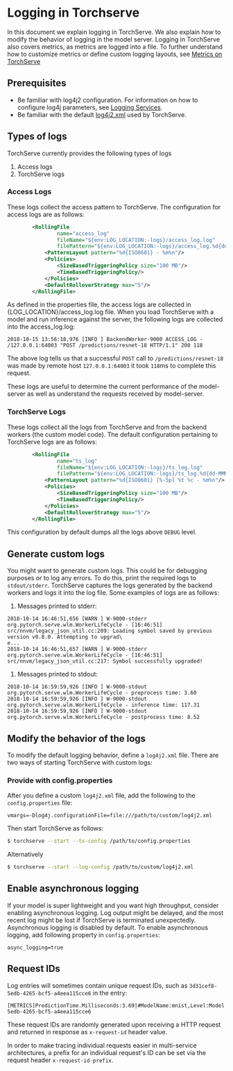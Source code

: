# Logging in Torchserve

In this document we explain logging in TorchServe. We also explain how to modify the behavior of logging in the model server.
Logging in TorchServe also covers metrics, as metrics are logged into a file.
To further understand how to customize metrics or define custom logging layouts, see [Metrics on TorchServe](metrics.md)

## Prerequisites

* Be familiar with log4j2 configuration.
For information on how to configure log4j parameters, see [Logging Services](https://logging.apache.org/log4j/2.x/manual/configuration.html).
* Be familiar with the default [log4j2.xml](https://github.com/pytorch/serve/blob/master/frontend/server/src/main/resources/log4j2.xml) used by TorchServe.

## Types of logs

TorchServe currently provides the following types of logs

1. Access logs
1. TorchServe logs

### Access Logs

These logs collect the access pattern to TorchServe. The configuration for access logs are as follows:

```xml
		<RollingFile
				name="access_log"
				fileName="${env:LOG_LOCATION:-logs}/access_log.log"
				filePattern="${env:LOG_LOCATION:-logs}/access_log.%d{dd-MMM}.log.gz">
			<PatternLayout pattern="%d{ISO8601} - %m%n"/>
			<Policies>
				<SizeBasedTriggeringPolicy size="100 MB"/>
				<TimeBasedTriggeringPolicy/>
			</Policies>
			<DefaultRolloverStrategy max="5"/>
		</RollingFile>
```

As defined in the properties file, the access logs are collected in {LOG_LOCATION}/access_log.log file.
When you load TorchServe with a model and run inference against the server, the following logs are collected into the access_log.log:

```text
2018-10-15 13:56:18,976 [INFO ] BackendWorker-9000 ACCESS_LOG - /127.0.0.1:64003 "POST /predictions/resnet-18 HTTP/1.1" 200 118
```

The above log tells us that a successful `POST` call to `/predictions/resnet-18` was made by remote host `127.0.0.1:64003` it took `118`ms to complete this request.

These logs are useful to determine the current performance of the model-server as well as understand the requests received by model-server.

### TorchServe Logs

These logs collect all the logs from TorchServe and from the backend workers (the custom model code).
The default configuration pertaining to TorchServe logs are as follows:

```xml
		<RollingFile
				name="ts_log"
				fileName="${env:LOG_LOCATION:-logs}/ts_log.log"
				filePattern="${env:LOG_LOCATION:-logs}/ts_log.%d{dd-MMM}.log.gz">
			<PatternLayout pattern="%d{ISO8601} [%-5p] %t %c - %m%n"/>
			<Policies>
				<SizeBasedTriggeringPolicy size="100 MB"/>
				<TimeBasedTriggeringPolicy/>
			</Policies>
			<DefaultRolloverStrategy max="5"/>
		</RollingFile>
```

This configuration by default dumps all the logs above `DEBUG` level.

## Generate custom logs

You might want to generate custom logs. This could be for debugging purposes or to log any errors.
To do this, print the required logs to `stdout/stderr`.
TorchServe captures the logs generated by the backend workers and logs it into the log file. Some examples of logs are as follows:

1. Messages printed to stderr:

```text
2018-10-14 16:46:51,656 [WARN ] W-9000-stderr org.pytorch.serve.wlm.WorkerLifeCycle - [16:46:51] src/nnvm/legacy_json_util.cc:209: Loading symbol saved by previous version v0.8.0. Attempting to upgrad\
e...
2018-10-14 16:46:51,657 [WARN ] W-9000-stderr org.pytorch.serve.wlm.WorkerLifeCycle - [16:46:51] src/nnvm/legacy_json_util.cc:217: Symbol successfully upgraded!
```

1. Messages printed to stdout:

```text
2018-10-14 16:59:59,926 [INFO ] W-9000-stdout org.pytorch.serve.wlm.WorkerLifeCycle - preprocess time: 3.60
2018-10-14 16:59:59,926 [INFO ] W-9000-stdout org.pytorch.serve.wlm.WorkerLifeCycle - inference time: 117.31
2018-10-14 16:59:59,926 [INFO ] W-9000-stdout org.pytorch.serve.wlm.WorkerLifeCycle - postprocess time: 8.52
```

## Modify the behavior of the logs

To modify the default logging behavior, define a `log4j2.xml` file. There are two ways of starting TorchServe with custom logs:

### Provide with config.properties

 After you define a custom `log4j2.xml` file, add the following to the `config.properties` file:

```properties
vmargs=-Dlog4j.configurationFile=file:///path/to/custom/log4j2.xml
```

Then start TorchServe as follows:

```bash
$ torchserve --start --ts-config /path/to/config.properties
```

Alternatively

```bash
$ torchserve --start --log-config /path/to/custom/log4j2.xml
```

## Enable asynchronous logging

If your model is super lightweight and you want high throughput, consider enabling asynchronous logging.
Log output might be delayed, and the most recent log might be lost if TorchServe is terminated unexpectedly.
Asynchronous logging is disabled by default.
To enable asynchronous logging, add following property in `config.properties`:

```properties
async_logging=true
```

## Request IDs

Log entries will sometimes contain unique request IDs, such as `3d31cef8-5edb-4265-bcf5-a4eea115cce6` in the entry:

```text
[METRICS]PredictionTime.Milliseconds:3.69|#ModelName:mnist,Level:Model|#hostname:fedora,1684176166,3d31cef8-5edb-4265-bcf5-a4eea115cce6
```

These request IDs are randomly generated upon receiving a HTTP request and returned in response as `x-request-id` header value.

In order to make tracing individual requests easier in multi-service architectures, a prefix for an individual request's ID can be set via the request header `x-request-id-prefix`.
